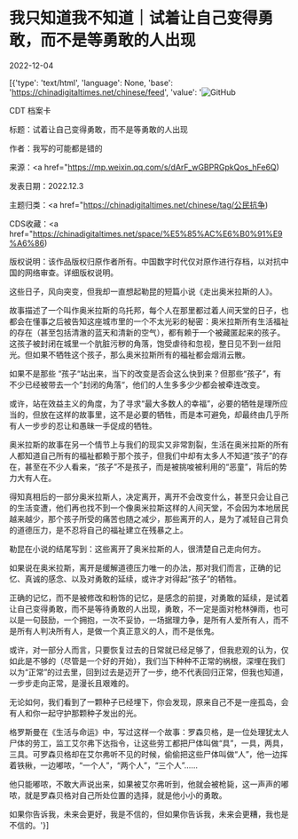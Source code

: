 # 我只知道我不知道｜试着让自己变得勇敢，而不是等勇敢的人出现

2022-12-04

[{'type': 'text/html', 'language': None, 'base': 'https://chinadigitaltimes.net/chinese/feed', 'value': '![GitHub](https://chinadigitaltimes.net/chinese/files/2022/11/image-1669642877462-768x547.png)

CDT 档案卡

标题：试着让自己变得勇敢，而不是等勇敢的人出现

作者：我写的可能都是错的

来源：<a href="https://mp.weixin.qq.com/s/dArF_wGBPRGpkQos_hFe6Q)

发表日期：2022.12.3

主题归类：<a href="https://chinadigitaltimes.net/chinese/tag/公民抗争)

CDS收藏：<a href="https://chinadigitaltimes.net/space/%E5%85%AC%E6%B0%91%E9%A6%86)

版权说明：该作品版权归原作者所有。中国数字时代仅对原作进行存档，以对抗中国的网络审查。详细版权说明。





这些日子，风向突变，但我却一直想起勒昆的短篇小说《走出奥米拉斯的人》。

故事描述了一个叫作奥米拉斯的乌托邦，每个人在那里都过着人间天堂的日子，也都会在懂事之后被告知这座城市里的一个不太光彩的秘密：奥米拉斯所有生活福祉的存在（甚至包括清澈的蓝天和清新的空气），都有赖于一个被藏匿起来的孩子。这孩子被封闭在城里一个肮脏污秽的角落，饱受虐待和忽视，整日见不到一丝阳光。但如果不牺牲这个孩子，那么奥米拉斯所有的福祉都会烟消云散。

如果不是那些 “孩子“站出来，当下的改变是否会这么快到来？但那些“孩子”，有不少已经被带去一个”封闭的角落“，他们的人生多多少少都会被牵连改变。

或许，站在效益主义的角度，为了寻求“最大多数人的幸福”，必要的牺牲是理所应当的，但放在这样的故事里，这不是必要的牺牲，而是本可避免，却最终由几乎所有人一步步的忍让和愚昧一手促成的牺牲。

奥米拉斯的故事在另一个情节上与我们的现实又非常割裂，生活在奥米拉斯的所有人都知道自己所有的福祉都赖于那个孩子，但我们中却有太多人不知道“孩子”的存在，甚至在不少人看来，“孩子”不是孩子，而是被挑唆被利用的“恶童”，背后的势力大有人在。

得知真相后的一部分奥米拉斯人，决定离开，离开不会改变什么，甚至只会让自己的生活变遭，他们再也找不到一个像奥米拉斯这样的人间天堂，不会因为本地居民越来越少，那个孩子所受的痛苦也随之减少，那些离开的人，是为了减轻自己背负的道德压力，是不忍将自己的福祉建立在残暴之上。

勒昆在小说的结尾写到：这些离开了奥米拉斯的人，很清楚自己走向何方。

如果说在奥米拉斯，离开是缓解道德压力唯一的办法，那对我们而言，正确的记忆、真诚的感念、以及对勇敢的延续，或许才对得起“孩子”的牺牲。

正确的记忆，而不是被修改和粉饰的记忆，是感念的前提，对勇敢的延续，是试着让自己变得勇敢，而不是等待勇敢的人出现，勇敢，不一定是面对枪林弹雨，也可以是一句鼓励，一个拥抱，一次不妥协，一场据理力争，是所有人爱所有人，而不是所有人判决所有人，是做一个真正意义的人，而不是伥鬼。

或许，对一部分人而言，只要恢复过去的日常就已经足够了，但我悲观的认为，仅如此是不够的（尽管是一个好的开始），我们当下种种不正常的祸根，深埋在我们以为“正常”的过去里，回到过去是迈开了一步，绝不代表回归正常，但我也知道，一步步走向正常，是漫长且艰难的。

无论如何，我们看到了一颗种子已经埋下，你会发现，原来自己不是一座孤岛，会有人和你一起守护那颗种子发出的光。

格罗斯曼在《生活与命运》中，写过这样一个故事：罗森贝格，是一位处理犹太人尸体的劳工，监工艾尔弗下达指令，让这些劳工都把尸体叫做“具”，一具，两具，三具。可罗森贝格却在艾尔弗听不见的时候，偷偷把这些尸体叫做“人”，他一边挥着铁楸，一边嘟哝，“一个人”，“两个人”，“三个人”……

他只能嘟哝，不敢大声说出来，如果被艾尔弗听到，他就会被枪毙，这一声声的嘟哝，就是罗森贝格对自己所处位置的选择，就是他小小的勇敢。

如果你告诉我，未来会更好，我是不信的，但如果你告诉我，未来会更糟，我也是不信的。'}]